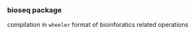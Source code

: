 
### bioseq package 
compilation in <code>wheeler</code> format of bioinforatics related operations
